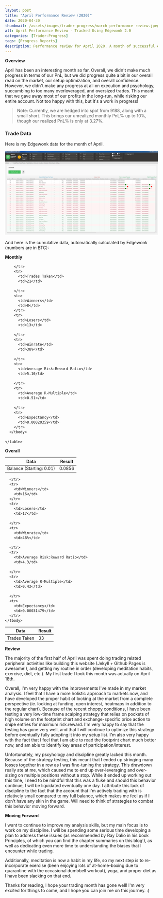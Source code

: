 ```yaml
---
layout: post
title: "April Performance Review (2020)"
date: 2020-04-30
thumbnail: /assets/images/trader-progress/march-performance-review.jpeg
alt: April Performance Review - Tracked Using Edgewonk 2.0
categories: [Trader-Progress]
tags: [Progress Reports]
description: Performance review for April 2020. A month of successful experimentation, clear improvement, but poor execution.
---
```


**Overview**

April has been an interesting month so far. Overall, we didn't make much progress in terms of our PnL, but we did progress quite a bit in our overall read on the market, our setup optimization, and overall confidence. However, we didn't make any progress at all on execution and psychology, succumbing to too many overleveraged, and oversized trades. This meant that we gave away most of our profits in the long-run, while risking our entire account. Not too happy with this, but it's a work in progress!

<blockquote>Note: Currently, we are hedged into spot from 9188, along with a small short. This brings our unrealized monthly PnL% up to 10%, though our realized PnL% is only at 3.27%.</blockquote>

<h3>Trade Data</h3>

Here is my Edgewonk data for the month of April.

<img src="/assets/images/trader-progress/april-edgewonk-journal.png" alt="Edgewonk April Journal" style="max-width:100%;" />

And here is the cumulative data, automatically calculated by Edgewonk (numbers are in BTC):

**Monthly**

  <table>
    <thead>
      <tr>
        <th>Data</th>
        <th>Result</th>
      </tr>
    </thead>
      <tbody>
        <tr>
          <td>Balance (Starting: 0.01)</td>
          <td>0.0856</td>

        </tr>
        <tr>
          <td>Trades Taken</td>
          <td>21</td>

        </tr>
        <tr>
          <td>Winners</td>
          <td>8</td>
        </tr>
        <tr>
          <td>Losers</td>
          <td>13</td>

        </tr>
        <tr>
          <td>Winrate</td>
          <td>38%</td>

        </tr>
        <tr>
          <td>Average Risk:Reward Ratio</td>
          <td>5.16/td>

        </tr>
        <tr>
          <td>Average R-Multiple</td>
          <td>0.51</td>

        </tr>
        <tr>
          <td>Expectancy</td>
          <td>0.00020359</td>
        </tr>
      </tbody>

    </table>

**Overall**

<table>
  <thead>
    <tr>
      <th>Data</th>
      <th>Result</th>
    </tr>
  </thead>
    <tbody>
      <tr>
        <td>Trades Taken</td>
        <td>33</td>

      </tr>
      <tr>
        <td>Winners</td>
        <td>16</td>
      </tr>
      <tr>
        <td>Losers</td>
        <td>17</td>

      </tr>
      <tr>
        <td>Winrate</td>
        <td>48%</td>

      </tr>
      <tr>
        <td>Average Risk:Reward Ratio</td>
        <td>4.3/td>

      </tr>
      <tr>
        <td>Average R-Multiple</td>
        <td>0.43</td>

      </tr>
      <tr>
        <td>Expectancy</td>
        <td>0.00031479</td>
      </tr>
    </tbody>

  </table>

**Review**

The majority of the first half of April was spent doing trading related peripheral activities like building this website (Jekyll + Github Pages is awesome!), and getting my routine in order (developing meditation habits, exercise, diet, etc.). My first trade I took this month was actually on April 18th.

Overall, I'm very happy with the improvements I've made in my market analysis. I feel that I have a more holistic approach to markets now, and have developed the proper habit of looking at the market from a complete perspective (ie. looking at funding, open interest, heatmaps in addition to the regular chart). Because of the recent choppy conditions, I have been testing a very low-time frame scalping strategy that relies on pockets of high volume on the footprint chart and exchange-specific price action to snipe entries for maximum risk:reward. I'm very happy to say that the testing has gone very well, and that I will continue to optimize this strategy before eventually fully adopting it into my setup list. I'm also very happy with the fact that I feel that I am able to read the footprint chart much better now, and am able to identify key areas of participation/interest.

Unfortunately, my pscyhology and discipline greatly lacked this month. Because of the strategy testing, this meant that I ended up stringing many losses together in a row as I was fine-tuning the strategy. This drawdown really ate at me, which caused me to end up over-leveraging and over-sizing on multiple positions without a stop. While it ended up working out this time, I need to be mindful that this was a fluke and should this behavior continue, I will be liquidated eventually one day. I attribute this lack of discipline to the fact that the account that I'm actively trading with is relatively small compared to my full balance, which makes me feel as if I don't have any skin in the game. Will need to think of strategies to combat this behavior moving forward.


**Moving Forward**

I want to continue to improve my analysis skills, but my main focus is to work on my discipline. I will be spending some serious time developing a plan to address these issues (as recommended by Ray Dalio in his book Principles, of which you can find the chapter summaries on this blog!), as well as dedicating even more time to understanding the biases that I encounter while trading.

Additionally, meditation is now a habit in my life, so my next step is to re-incorporate exercise (been enjoying lots of at-home-boxing due to quarantine with the occasional dumbbell workout), yoga, and proper diet as I have been slacking on that end.

Thanks for reading, I hope your trading month has gone well! I'm very excited for things to come, and I hope you can join me on this journey. :)
